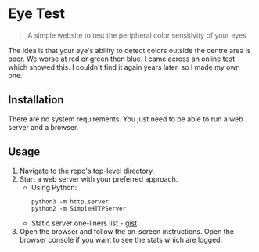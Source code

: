 # Eye Test
> A simple website to test the peripheral color sensitivity of your eyes

The idea is that your eye's ability to detect colors outside the centre area is poor. We worse at red or green then blue. I came across an online test which showed this. I couldn't find it again years later, so I made my own one.

## Installation

There are no system requirements. You just need to be able to run a web server and a browser.

## Usage

1. Navigate to the repo's top-level directory.
2. Start a web server with your preferred approach.
    - Using Python:
        ```
        python3 -m http.server
        python2 -m SimpleHTTPServer
        ```
    - Static server one-liners list - [gist](https://gist.github.com/willurd/5720255)
3. Open the browser and follow the on-screen instructions. Open the browser console if you want to see the stats which are logged.
